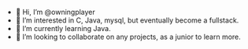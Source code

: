 - 👋 Hi, I’m @owningplayer
- 👀 I’m interested in C, Java, mysql, but eventually become a fullstack.
- 🌱 I’m currently learning Java.
- 💞️ I’m looking to collaborate on any projects, as a junior to learn more.
<!--- 📫 How to reach me:
owningplayer/owningplayer is a ✨ special ✨ repository because its `README.md` (this file) appears on your GitHub profile.
You can click the Preview link to take a look at your changes.
--->
